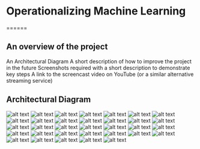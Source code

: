 # Operationalizing Machine Learning
======
## An overview of the project
An Architectural Diagram
A short description of how to improve the project in the future
Screenshots required with a short description to demonstrate key steps
A link to the screencast video on YouTube (or a similar alternative streaming service)
## Architectural Diagram
![alt text](https://raw.githubusercontent.com/AmDeep/Project2_Udacity_Microsoft_ML/main/Images/screen-shot-2020-09-15-at-12.36.11-pm.png)
![alt text](https://raw.githubusercontent.com/AmDeep/Project2_Udacity_Microsoft_ML/main/Images/Image1.PNG)
![alt text](https://raw.githubusercontent.com/AmDeep/Project2_Udacity_Microsoft_ML/main/Images/Image2.PNG)
![alt text](https://raw.githubusercontent.com/AmDeep/Project2_Udacity_Microsoft_ML/main/Images/Image3.PNG)
![alt text](https://raw.githubusercontent.com/AmDeep/Project2_Udacity_Microsoft_ML/main/Images/Image4.PNG)
![alt text](https://raw.githubusercontent.com/AmDeep/Project2_Udacity_Microsoft_ML/main/Images/Image5.PNG)
![alt text](https://raw.githubusercontent.com/AmDeep/Project2_Udacity_Microsoft_ML/main/Images/Image6.PNG)
![alt text](https://raw.githubusercontent.com/AmDeep/Project2_Udacity_Microsoft_ML/main/Images/Image7.PNG)
![alt text](https://raw.githubusercontent.com/AmDeep/Project2_Udacity_Microsoft_ML/main/Images/Image8.PNG)
![alt text](https://raw.githubusercontent.com/AmDeep/Project2_Udacity_Microsoft_ML/main/Images/Image9.PNG)
![alt text](https://raw.githubusercontent.com/AmDeep/Project2_Udacity_Microsoft_ML/main/Images/Image10.PNG)
![alt text](https://raw.githubusercontent.com/AmDeep/Project2_Udacity_Microsoft_ML/main/Images/Image11.PNG)
![alt text](https://raw.githubusercontent.com/AmDeep/Project2_Udacity_Microsoft_ML/main/Images/Image12.PNG)
![alt text](https://raw.githubusercontent.com/AmDeep/Project2_Udacity_Microsoft_ML/main/Images/Image13.PNG)
![alt text](https://raw.githubusercontent.com/AmDeep/Project2_Udacity_Microsoft_ML/main/Images/Image14.PNG)
![alt text](https://raw.githubusercontent.com/AmDeep/Project2_Udacity_Microsoft_ML/main/Images/Image15.PNG)
![alt text](https://raw.githubusercontent.com/AmDeep/Project2_Udacity_Microsoft_ML/main/Images/ApplicationInsightEnabled.PNG)
![alt text](https://raw.githubusercontent.com/AmDeep/Project2_Udacity_Microsoft_ML/main/Images/Consume_Publish_SDK.PNG)
![alt text](https://raw.githubusercontent.com/AmDeep/Project2_Udacity_Microsoft_ML/main/Images/Endpoint_JSON_Output.PNG)
![alt text](https://raw.githubusercontent.com/AmDeep/Project2_Udacity_Microsoft_ML/main/Images/Endpoint_Pipeline_Complete.PNG)
![alt text](https://raw.githubusercontent.com/AmDeep/Project2_Udacity_Microsoft_ML/main/Images/Endpoint_Pipeline_Complete_1.PNG)
![alt text](https://raw.githubusercontent.com/AmDeep/Project2_Udacity_Microsoft_ML/main/Images/Endpoint_Pipeline_Complete_2.PNG)
![alt text](https://raw.githubusercontent.com/AmDeep/Project2_Udacity_Microsoft_ML/main/Images/Endpoint_Pipeline_Complete_11.PNG)
![alt text](https://raw.githubusercontent.com/AmDeep/Project2_Udacity_Microsoft_ML/main/Images/Endpoint_py.PNG)
![alt text](https://raw.githubusercontent.com/AmDeep/Project2_Udacity_Microsoft_ML/main/Images/Enpoint_SDK_Check.PNG)
![alt text](https://raw.githubusercontent.com/AmDeep/Project2_Udacity_Microsoft_ML/main/Images/HTTPAPI_1.PNG)
![alt text](https://raw.githubusercontent.com/AmDeep/Project2_Udacity_Microsoft_ML/main/Images/HTTPAPI_2.PNG)
![alt text](https://raw.githubusercontent.com/AmDeep/Project2_Udacity_Microsoft_ML/main/Images/Insights.PNG)
![alt text](https://raw.githubusercontent.com/AmDeep/Project2_Udacity_Microsoft_ML/main/Images/Logspyresult.PNG)
![alt text](https://raw.githubusercontent.com/AmDeep/Project2_Udacity_Microsoft_ML/main/Images/Pipeline_1.PNG)
![alt text](https://raw.githubusercontent.com/AmDeep/Project2_Udacity_Microsoft_ML/main/Images/Pipeline_2.PNG)
![alt text](https://raw.githubusercontent.com/AmDeep/Project2_Udacity_Microsoft_ML/main/Images/Pipeline_Endpoint_5.PNG)
![alt text](https://raw.githubusercontent.com/AmDeep/Project2_Udacity_Microsoft_ML/main/Images/Pipeline_Rest_Endpoint_6.PNG)
